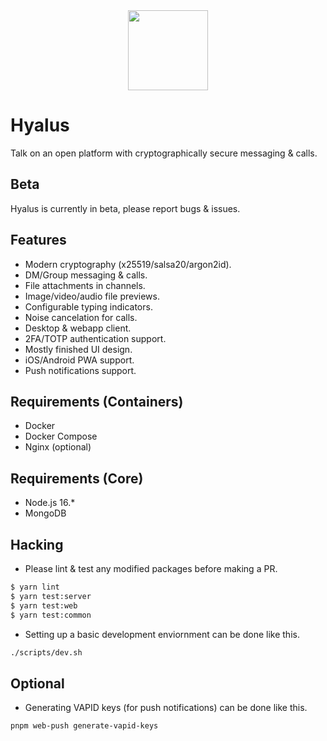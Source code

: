 <div align="center">
  <img src="https://raw.githubusercontent.com/hyalusapp/hyalus/master/packages/client-web/src/assets/images/icon-circle.png" width="128" height="128">
</div>

# Hyalus

Talk on an open platform with cryptographically secure messaging & calls.

## Beta

Hyalus is currently in beta, please report bugs & issues.

## Features

- Modern cryptography (x25519/salsa20/argon2id).
- DM/Group messaging & calls.
- File attachments in channels.
- Image/video/audio file previews.
- Configurable typing indicators.
- Noise cancelation for calls.
- Desktop & webapp client.
- 2FA/TOTP authentication support.
- Mostly finished UI design.
- iOS/Android PWA support.
- Push notifications support.

## Requirements (Containers)

- Docker
- Docker Compose
- Nginx (optional)

## Requirements (Core)

- Node.js 16.\*
- MongoDB

## Hacking

- Please lint & test any modified packages before making a PR.

```sh
$ yarn lint
$ yarn test:server
$ yarn test:web
$ yarn test:common
```

- Setting up a basic development enviornment can be done like this.

```sh
./scripts/dev.sh
```

## Optional

- Generating VAPID keys (for push notifications) can be done like this.

```sh
pnpm web-push generate-vapid-keys
```
